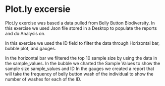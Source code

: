 # Plot.ly excersie
Plot.ly exercise  was based a data pulled from Belly Button Biodiversity. In this exercise we used Json file stored in a Desktop to populate the reports and do Analysis on. 

In this exercise we used  the ID field to filter the data through Horizontal bar, bubble plot, and gauges. 

In the horizontal bar we filtered the top 10 sample size by using the data in the sample_values. 
In the bubble we charted the Sample Values to show the sample size sample_values and ID
In the gauges we created a report that will take the frequency of belly button wash of the individual to show the number of washes for each of the ID. 



